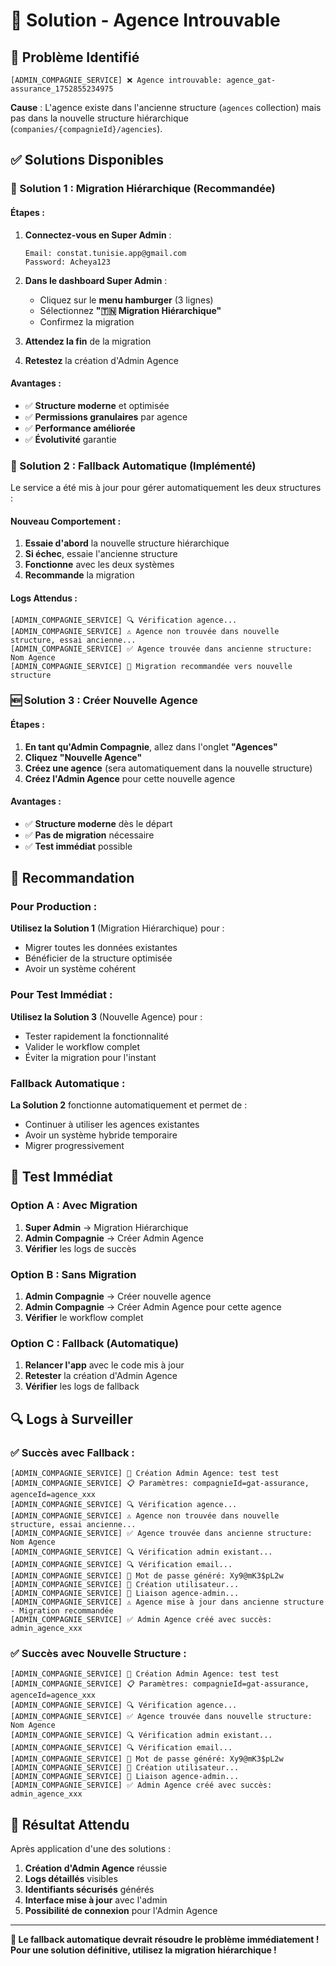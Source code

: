 # 🔧 Solution - Agence Introuvable

## 🎯 Problème Identifié

```
[ADMIN_COMPAGNIE_SERVICE] ❌ Agence introuvable: agence_gat-assurance_1752855234975
```

**Cause** : L'agence existe dans l'ancienne structure (`agences` collection) mais pas dans la nouvelle structure hiérarchique (`companies/{compagnieId}/agencies`).

## ✅ Solutions Disponibles

### **🚀 Solution 1 : Migration Hiérarchique (Recommandée)**

#### **Étapes :**
1. **Connectez-vous en Super Admin** :
   ```
   Email: constat.tunisie.app@gmail.com
   Password: Acheya123
   ```

2. **Dans le dashboard Super Admin** :
   - Cliquez sur le **menu hamburger** (3 lignes)
   - Sélectionnez **"🇹🇳 Migration Hiérarchique"**
   - Confirmez la migration

3. **Attendez la fin** de la migration

4. **Retestez** la création d'Admin Agence

#### **Avantages :**
- ✅ **Structure moderne** et optimisée
- ✅ **Permissions granulaires** par agence
- ✅ **Performance améliorée**
- ✅ **Évolutivité** garantie

### **🔧 Solution 2 : Fallback Automatique (Implémenté)**

Le service a été mis à jour pour gérer automatiquement les deux structures :

#### **Nouveau Comportement :**
1. **Essaie d'abord** la nouvelle structure hiérarchique
2. **Si échec**, essaie l'ancienne structure
3. **Fonctionne** avec les deux systèmes
4. **Recommande** la migration

#### **Logs Attendus :**
```
[ADMIN_COMPAGNIE_SERVICE] 🔍 Vérification agence...
[ADMIN_COMPAGNIE_SERVICE] ⚠️ Agence non trouvée dans nouvelle structure, essai ancienne...
[ADMIN_COMPAGNIE_SERVICE] ✅ Agence trouvée dans ancienne structure: Nom Agence
[ADMIN_COMPAGNIE_SERVICE] 🔄 Migration recommandée vers nouvelle structure
```

### **🆕 Solution 3 : Créer Nouvelle Agence**

#### **Étapes :**
1. **En tant qu'Admin Compagnie**, allez dans l'onglet **"Agences"**
2. **Cliquez "Nouvelle Agence"**
3. **Créez une agence** (sera automatiquement dans la nouvelle structure)
4. **Créez l'Admin Agence** pour cette nouvelle agence

#### **Avantages :**
- ✅ **Structure moderne** dès le départ
- ✅ **Pas de migration** nécessaire
- ✅ **Test immédiat** possible

## 🎯 Recommandation

### **Pour Production :**
**Utilisez la Solution 1** (Migration Hiérarchique) pour :
- Migrer toutes les données existantes
- Bénéficier de la structure optimisée
- Avoir un système cohérent

### **Pour Test Immédiat :**
**Utilisez la Solution 3** (Nouvelle Agence) pour :
- Tester rapidement la fonctionnalité
- Valider le workflow complet
- Éviter la migration pour l'instant

### **Fallback Automatique :**
**La Solution 2** fonctionne automatiquement et permet de :
- Continuer à utiliser les agences existantes
- Avoir un système hybride temporaire
- Migrer progressivement

## 🚀 Test Immédiat

### **Option A : Avec Migration**
1. **Super Admin** → Migration Hiérarchique
2. **Admin Compagnie** → Créer Admin Agence
3. **Vérifier** les logs de succès

### **Option B : Sans Migration**
1. **Admin Compagnie** → Créer nouvelle agence
2. **Admin Compagnie** → Créer Admin Agence pour cette agence
3. **Vérifier** le workflow complet

### **Option C : Fallback (Automatique)**
1. **Relancer l'app** avec le code mis à jour
2. **Retester** la création d'Admin Agence
3. **Vérifier** les logs de fallback

## 🔍 Logs à Surveiller

### **✅ Succès avec Fallback :**
```
[ADMIN_COMPAGNIE_SERVICE] 👤 Création Admin Agence: test test
[ADMIN_COMPAGNIE_SERVICE] 📋 Paramètres: compagnieId=gat-assurance, agenceId=agence_xxx
[ADMIN_COMPAGNIE_SERVICE] 🔍 Vérification agence...
[ADMIN_COMPAGNIE_SERVICE] ⚠️ Agence non trouvée dans nouvelle structure, essai ancienne...
[ADMIN_COMPAGNIE_SERVICE] ✅ Agence trouvée dans ancienne structure: Nom Agence
[ADMIN_COMPAGNIE_SERVICE] 🔍 Vérification admin existant...
[ADMIN_COMPAGNIE_SERVICE] 🔍 Vérification email...
[ADMIN_COMPAGNIE_SERVICE] 🔐 Mot de passe généré: Xy9@mK3$pL2w
[ADMIN_COMPAGNIE_SERVICE] 💾 Création utilisateur...
[ADMIN_COMPAGNIE_SERVICE] 🔗 Liaison agence-admin...
[ADMIN_COMPAGNIE_SERVICE] ⚠️ Agence mise à jour dans ancienne structure - Migration recommandée
[ADMIN_COMPAGNIE_SERVICE] ✅ Admin Agence créé avec succès: admin_agence_xxx
```

### **✅ Succès avec Nouvelle Structure :**
```
[ADMIN_COMPAGNIE_SERVICE] 👤 Création Admin Agence: test test
[ADMIN_COMPAGNIE_SERVICE] 📋 Paramètres: compagnieId=gat-assurance, agenceId=agence_xxx
[ADMIN_COMPAGNIE_SERVICE] 🔍 Vérification agence...
[ADMIN_COMPAGNIE_SERVICE] ✅ Agence trouvée dans nouvelle structure: Nom Agence
[ADMIN_COMPAGNIE_SERVICE] 🔍 Vérification admin existant...
[ADMIN_COMPAGNIE_SERVICE] 🔍 Vérification email...
[ADMIN_COMPAGNIE_SERVICE] 🔐 Mot de passe généré: Xy9@mK3$pL2w
[ADMIN_COMPAGNIE_SERVICE] 💾 Création utilisateur...
[ADMIN_COMPAGNIE_SERVICE] 🔗 Liaison agence-admin...
[ADMIN_COMPAGNIE_SERVICE] ✅ Admin Agence créé avec succès: admin_agence_xxx
```

## 🎉 Résultat Attendu

Après application d'une des solutions :

1. **Création d'Admin Agence** réussie
2. **Logs détaillés** visibles
3. **Identifiants sécurisés** générés
4. **Interface mise à jour** avec l'admin
5. **Possibilité de connexion** pour l'Admin Agence

---

**🔧 Le fallback automatique devrait résoudre le problème immédiatement !**
**Pour une solution définitive, utilisez la migration hiérarchique !**
